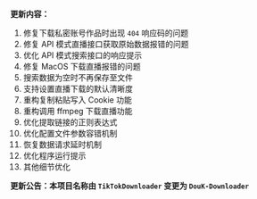 **更新内容：**

1. 修复下载私密账号作品时出现 `404` 响应码的问题
2. 修复 API 模式直播接口获取原始数据报错的问题
3. 优化 API 模式搜索接口的响应提示
4. 修复 MacOS 下载直播报错的问题
5. 搜索数据为空时不再保存至文件
6. 支持设置直播下载的默认清晰度
7. 重构复制粘贴写入 Cookie 功能
8. 重构调用 ffmpeg 下载直播功能
9. 优化提取链接的正则表达式
10. 优化配置文件参数容错机制
11. 恢复数据请求延时机制
12. 优化程序运行提示
13. 其他细节优化

<p><strong>更新公告：本项目名称由 <code>TikTokDownloader</code> 变更为 <code>DouK-Downloader</code></strong></p>
